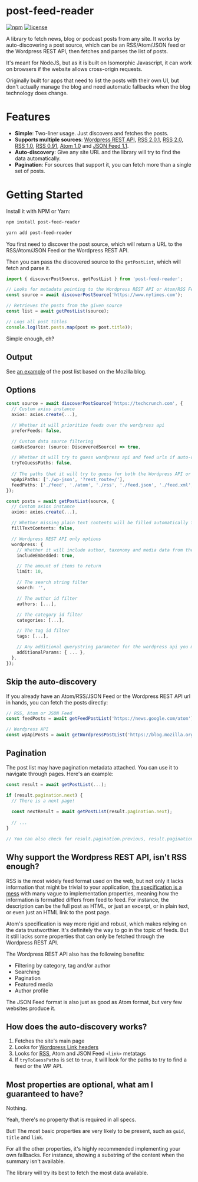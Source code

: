 # post-feed-reader

[![npm](https://img.shields.io/npm/v/post-feed-reader.svg)](https://www.npmjs.com/package/post-feed-reader)
[![license](https://img.shields.io/github/license/Guichaguri/post-feed-reader)](https://github.com/Guichaguri/post-feed-reader/blob/main/LICENSE)

A library to fetch news, blog or podcast posts from any site.
It works by auto-discovering a post source, which can be an RSS/Atom/JSON feed or the Wordpress REST API, then fetches and parses the list of posts.

It's meant for NodeJS, but as it is built on Isomorphic Javascript, it can work on browsers if the website allows cross-origin requests.

Originally built for apps that need to list the posts with their own UI, but don't actually manage the blog and need automatic fallbacks when the blog technology does change.

# Features
- **Simple**: Two-liner usage. Just discovers and fetches the posts.
- **Supports multiple sources**: [Wordpress REST API](https://developer.wordpress.org/rest-api/reference/posts/), [RSS 2.0.1](https://www.rssboard.org/rss-2-0-11), [RSS 2.0](https://www.rssboard.org/rss-2-0), [RSS 1.0](https://web.resource.org/rss/1.0/spec), [RSS 0.91](https://www.rssboard.org/rss-0-9-1), [Atom 1.0](https://datatracker.ietf.org/doc/html/rfc4287) and [JSON Feed 1.1](https://www.jsonfeed.org/version/1.1/).
- **Auto-discovery**: Give any site URL and the library will try to find the data automatically.
- **Pagination**: For sources that support it, you can fetch more than a single set of posts.

# Getting Started

Install it with NPM or Yarn:

```sh
npm install post-feed-reader
```
```sh
yarn add post-feed-reader
```

You first need to discover the post source, which will return a URL to the RSS/Atom/JSON Feed or the Wordpress REST API.

Then you can pass the discovered source to the `getPostList`, which will fetch and parse it.

```ts
import { discoverPostSource, getPostList } from 'post-feed-reader';

// Looks for metadata pointing to the Wordpress REST API or Atom/RSS Feeds
const source = await discoverPostSource('https://www.nytimes.com');

// Retrieves the posts from the given source
const list = await getPostList(source);

// Logs all post titles
console.log(list.posts.map(post => post.title));
```

Simple enough, eh?

## Output

See [an example](https://gist.github.com/Guichaguri/f3d67ae99aeb9ca20fd5a19fafeb1afb) of the post list based on the Mozilla blog.

## Options

```ts
const source = await discoverPostSource('https://techcrunch.com', {
  // Custom axios instance
  axios: axios.create(...),

  // Whether it will prioritize feeds over the wordpress api
  preferFeeds: false,

  // Custom data source filtering
  canUseSource: (source: DiscoveredSource) => true,

  // Whether it will try to guess wordpress api and feed urls if auto-discovery doesn't work
  tryToGuessPaths: false,
  
  // The paths that it will try to guess for both the Wordpress API or the RSS/Atom/JSON feed
  wpApiPaths: ['./wp-json', '?rest_route=/'],
  feedPaths: ['./feed', './atom', './rss', './feed.json', './feed.xml', '?feed=atom'],
});

const posts = await getPostList(source, {
  // Custom axios instance
  axios: axios.create(...),

  // Whether missing plain text contents will be filled automatically from html contents
  fillTextContents: false,

  // Wordpress REST API only options
  wordpress: {
    // Whether it will include author, taxonomy and media data from the wordpress api
    includeEmbedded: true,

    // The amount of items to return
    limit: 10,

    // The search string filter
    search: '',

    // The author id filter
    authors: [...],

    // The category id filter
    categories: [...],

    // The tag id filter
    tags: [...],

    // Any additional querystring parameter for the wordpress api you may want to include
    additionalParams: { ... },
  },
});
```

## Skip the auto-discovery

If you already have an Atom/RSS/JSON Feed or the Wordpress REST API url in hands, you can fetch the posts directly:
```ts
// RSS, Atom or JSON Feed
const feedPosts = await getFeedPostList('https://news.google.com/atom');

// Wordpress API
const wpApiPosts = await getWordpressPostList('https://blog.mozilla.org/en/wp-json/');
```

## Pagination

The post list may have pagination metadata attached. You can use it to navigate through pages. Here's an example:
```ts
const result = await getPostList(...);

if (result.pagination.next) {
  // There is a next page!
  
  const nextResult = await getPostList(result.pagination.next);
  
  // ...
}

// You can also check for result.pagination.previous, result.pagination.first and result.pagination.last
```

## Why support the Wordpress REST API, isn't RSS enough?

RSS is the most widely feed format used on the web, but not only it lacks information that might be trivial to your application, [the specification is a mess](https://www.xml.com/pub/a/2002/12/18/dive-into-xml.html) with many vague to implementation properties, meaning how the information is formatted differs from feed to feed.
For instance, the description can be the full post as HTML, or just an excerpt, or in plain text, or even just an HTML link to the post page.

Atom's specification is way more rigid and robust, which makes relying on the data trustworthier. It's definitely the way to go in the topic of feeds. But it still lacks some properties that can only be fetched through the Wordpress REST API.

The Wordpress REST API also has the following benefits:
- Filtering by category, tag and/or author
- Searching
- Pagination
- Featured media
- Author profile 

The JSON Feed format is also just as good as Atom format, but very few websites produce it.

## How does the auto-discovery works?

1. Fetches the site's main page
2. Looks for [Wordpress Link headers](https://developer.wordpress.org/rest-api/using-the-rest-api/discovery/#link-header)
3. Looks for [RSS](https://www.rssboard.org/rss-autodiscovery), Atom and JSON Feed `<link>` metatags
4. If `tryToGuessPaths` is set to `true`, it will look for the paths to try to find a feed or the WP API.

## Most properties are optional, what am I guaranteed to have?

Nothing.

Yeah, there's no property that is required in all specs.

But! The most basic properties are very likely to be present, such as `guid`, `title` and `link`.

For all the other properties, it's highly recommended implementing your own fallbacks.
For instance, showing a substring of the content when the summary isn't available. 

The library will try its best to fetch the most data available.
